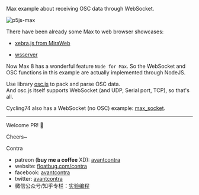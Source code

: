 Max example about receiving OSC data through WebSocket.

![p5js-max](http://float.intplusplus.cn/p5js-max.gif)

There have been already some Max to web browser showcases:

- [xebra.js from MiraWeb](https://github.com/Cycling74/miraweb/tree/master/packages/xebra.js)

- [wsserver](https://github.com/olilarkin/wsserver)

Now Max 8 has a wonderful feature `Node for Max`. So the WebSocket and OSC functions in this example are actually implemented through NodeJS.

Use library [osc.js](https://github.com/colinbdclark/osc.js) to pack and parse OSC data.   
And osc.js itself supports WebSocket (and UDP, Serial port,  TCP), so that's all.

Cycling74 also has a WebSocket (no OSC) example: [max_socket](https://github.com/Cycling74/n4m-examples/tree/master/sockets). 


-----
Welcome PR! 👏

Cheers~

Contra

- patreon (**buy me a coffee** XD): [avantcontra](https://www.patreon.com/avantcontra)
- website: [floatbug.com/contra](https://www.floatbug.com/)
- facebook: [avantcontra](https://facebook.com/avantcontra)
- twitter: [avantcontra](https://twitter.com/avantcontra)
- 微信公众号/知乎专栏：[实验编程](https://zhuanlan.zhihu.com/floatlab)
